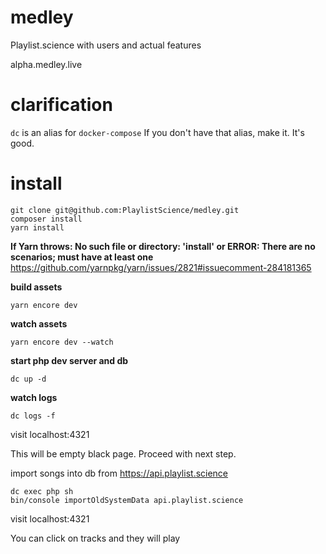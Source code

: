 # medley
Playlist.science with users and actual features

alpha.medley.live

# clarification
```dc``` is an alias for ```docker-compose```
If you don't have that alias, make it. It's good.

# install

```git clone git@github.com:PlaylistScience/medley.git```<br/>
```composer install```<br/>
```yarn install```<br/>

**If Yarn throws: No such file or directory: 'install' or ERROR: There are no scenarios; must have at least one**
https://github.com/yarnpkg/yarn/issues/2821#issuecomment-284181365

**build assets**

```yarn encore dev```

**watch assets**

```yarn encore dev --watch```

**start php dev server and db**

```dc up -d```

**watch logs**

```dc logs -f```

visit localhost:4321

This will be empty black page. Proceed with next step.

import songs into db from https://api.playlist.science

```dc exec php sh``` <br/>
```bin/console importOldSystemData api.playlist.science``` <br/>

visit localhost:4321

You can click on tracks and they will play

